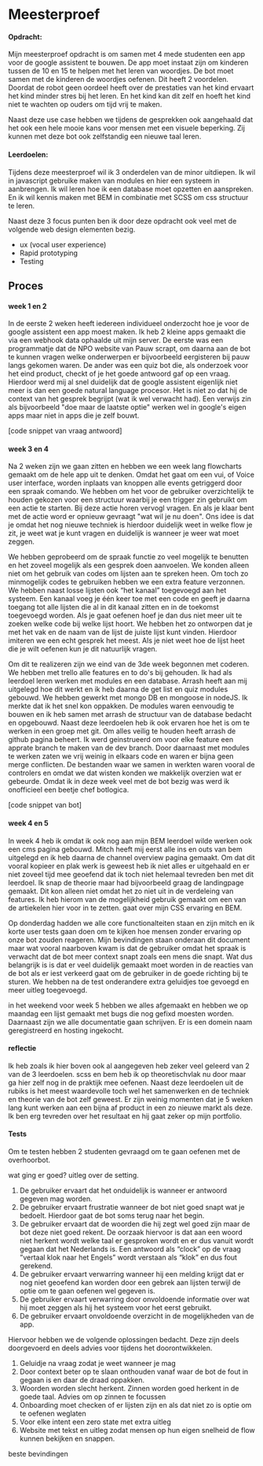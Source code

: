 # Meesterproef

#### Opdracht:

Mijn meesterproef opdracht is om samen met 4 mede studenten een app voor de google assistent te bouwen. De app moet instaat zijn om kinderen tussen de 10 en 15 te helpen met het leren van woordjes. De bot moet samen met de kinderen de woordjes oefenen. Dit heeft 2 voordelen. Doordat de robot geen oordeel heeft over de prestaties van het kind ervaart het kind minder stres bij het leren. En het kind kan dit zelf en hoeft het kind niet te wachten op ouders om tijd vrij te maken.

Naast deze use case hebben we tijdens de gesprekken ook aangehaald dat het ook een hele mooie kans voor mensen met een visuele beperking. Zij kunnen met deze bot ook zelfstandig een nieuwe taal leren.


#### Leerdoelen:

Tijdens deze meesterproef wil ik 3 onderdelen van de minor uitdiepen. Ik wil in javascript gebruike maken van modules en hier een systeem in aanbrengen. Ik wil leren hoe ik een database moet opzetten en aanspreken. En ik wil kennis maken met BEM in combinatie met SCSS om css structuur te leren. 

Naast deze 3 focus punten ben ik door deze opdracht ook veel met de volgende web design elementen bezig.
-	ux (vocal user experience)
-	Rapid prototyping
-	Testing


## Proces

#### week 1 en 2
In de eerste 2 weken heeft iedereen individueel onderzocht hoe je voor de google assistent een app moest maken. Ik heb 2 kleine apps gemaakt die via een webhook data ophaalde uit mijn server. De eerste was een programmatje dat de NPO website van Pauw scrapt, om daarna aan de bot te kunnen vragen welke onderwerpen er bijvoorbeeld eergisteren bij pauw langs gekomen waren. De ander was een quiz bot die, als onderzoek voor het eind product, checkt of je het goede antwoord gaf op een vraag. Hierdoor werd mij al snel duidelijk dat de google assistent eigenlijk niet meer is dan een goede natural language procesor. Het is niet zo dat hij de context van het gesprek begrijpt (wat ik wel verwacht had). Een verwijs zin als bijvoorbeeld "doe maar de laatste optie" werken wel in google's eigen apps maar niet in apps die je zelf bouwt. 

[code snippet van vraag antwoord]

#### week 3 en 4
Na 2 weken zijn we gaan zitten en hebben we een week lang flowcharts gemaakt om de hele app uit te denken. Omdat het gaat om een vui, of Voice user interface, worden inplaats van knoppen alle events getriggerd door een spraak comando. We hebben om het voor de gebruiker overzichtelijk te houden gekozen voor een structuur waarbij je een trigger zin gebruikt om een actie te starten. Bij deze actie horen vervogl vragen. En als je klaar bent met de actie word er opnieuw gevraagt "wat wil je nu doen". Ons idee is dat je omdat het nog nieuwe techniek is hierdoor duidelijk weet in welke flow je zit, je weet wat je kunt vragen en duidelijk is wanneer je weer wat moet zeggen. 

We hebben geprobeerd om de spraak functie zo veel mogelijk te benutten en het zoveel mogelijk als een gesprek doen aanvoelen. We konden alleen niet om het gebruik van codes om lijsten aan te spreken heen. Om toch zo minmogelijk codes te gebruiken hebben we een extra feature verzonnen. We hebben naast losse lijsten ook “het kanaal” toegevoegd aan het systeem. Een kanaal voeg je één keer toe met een code en geeft je daarna toegang tot alle lijsten die al in dit kanaal zitten en in de toekomst toegevoegd worden. Als je gaat oefenen hoef je dan dus niet meer uit te zoeken welke code bij welke lijst hoort. We hebben het zo ontworpen dat je met het vak en de naam van de lijst de juiste lijst kunt vinden. Hierdoor imiteren we een echt gesprek het meest. Als je niet weet hoe de lijst heet die je wilt oefenen kun je dit natuurlijk vragen.

Om dit te realizeren zijn we eind van de 3de week begonnen met coderen. We hebben met trello alle features en to do's bij gehouden. Ik had als leerdoel leren werken met modules en een database. Arrash heeft aan mij uitgelegd hoe dit werkt en ik heb daarna de get list en quiz modules gebouwd. We hebben gewerkt met mongo DB en mongoose in nodeJS. Ik merkte dat ik het snel kon oppakken. De modules waren eenvoudig te bouwen en ik heb samen met arrash de structuur van de database bedacht en opgebouwd. Naast deze leerdoelen heb ik ook ervaren hoe het is om te werken in een groep met git. Om alles veilig te houden heeft arrash de github pagina beheert. Ik werd geinstrueerd om voor elke feature een apprate branch te maken van de dev branch. Door daarnaast met modules te werken zaten we vrij weinig in elkaars code en waren er bijna geen merge conflicten. De bestanden waar we samen in werkten waren vooral de controlers en omdat we dat wisten konden we makkelijk overzien wat er gebeurde. Omdat ik in deze week veel met de bot bezig was werd ik onofficieel een beetje chef botlogica. 

[code snippet van bot]

#### week 4 en 5
In week 4 heb ik omdat ik ook nog aan mijn BEM leerdoel wilde werken ook een cms pagina gebouwd. Mitch heeft mij eerst alle ins en outs van bem uitgelegd en ik heb daarna de channel overview pagina gemaakt. Om dat dit vooral kopieer en plak werk is geweest heb ik niet alles er uitgehaald en er niet zoveel tijd mee geoefend dat ik toch niet helemaal tevreden ben met dit leerdoel. Ik snap de theorie maar had bijvoorbeeld graag de landingpage gemaakt. Dit kon alleen niet omdat het zo niet uit in de verdeleing van features. Ik heb hierom van de mogelijkheid gebruik gemaakt om een van de artiekelen hier voor in te zetten. <link> gaat over mijn CSS ervaring en BEM. 

Op donderdag hadden we alle core functionalteiten staan en zijn mitch en ik korte user tests gaan doen om te kijken hoe mensen zonder ervaring op onze bot zouden reageren. Mijn bevindingen staan onderaan dit document maar wat vooral naarboven kwam is dat de gebruiker omdat het spraak is verwacht dat de bot meer context snapt zoals een mens die snapt. Wat dus belangrijk is is dat er veel duidelijk gemaakt moet worden in de reacties van de bot als er iest verkeerd gaat om de gebruiker in de goede richting bij te sturen. We hebben na de test onderandere extra geluidjes toe gevoegd en meer uitleg toegevoegd.

in het weekend voor week 5 hebben we alles afgemaakt en hebben we op maandag een lijst gemaakt met bugs die nog gefixd moesten worden. Daarnaast zijn we alle documentatie gaan schrijven. Er is een domein naam geregistreerd en hosting ingekocht. 

#### reflectie
Ik heb zoals ik hier boven ook al aangegeven heb zeker veel geleerd van 2 van de 3 leerdoelen. scss en bem heb ik op theoretischvlak nu door maar ga hier zelf nog in de praktijk mee oefenen. Naast deze leerdoelen uit de rubiks is het meest waardevolle toch wel het samenwerken en de techniek en theorie van de bot zelf geweest. Er zijn weinig momenten dat je 5 weken lang kunt werken aan een bijna af product in een zo nieuwe markt als deze. Ik ben erg tevreden over het resultaat en hij gaat zeker op mijn portfolio.


#### Tests
Om te testen hebben 2 studenten gevraagd om te gaan oefenen met de overhoorbot.

wat ging er goed? uitleg over de setting.

1.    De gebruiker ervaart dat het onduidelijk is wanneer er antwoord gegeven mag worden.
2.    De gebruiker ervaart frustratie wanneer de bot niet goed snapt wat je bedoelt. Hierdoor gaat de bot soms terug naar het begin.
3.    De gebruiker ervaart dat de woorden die hij zegt wel goed zijn maar de bot deze niet goed rekent. De oorzaak hiervoor is dat aan een woord niet herkent wordt welke taal er gesproken wordt en er dus vanuit wordt gegaan dat het Nederlands is. Een antwoord als “clock” op de vraag ”vertaal klok naar het Engels” wordt verstaan als “klok” en dus fout gerekend.
4.    De gebruiker ervaart verwarring wanneer hij een melding krijgt dat er nog niet geoefend kan worden door een gebrek aan lijsten terwijl de optie om te gaan oefenen wel gegeven is.
5.    De gebruiker ervaart verwarring door onvoldoende informatie over wat hij moet zeggen als hij het systeem voor het eerst gebruikt.
6.    De gebruiker ervaart onvoldoende overzicht in de mogelijkheden van de app.

Hiervoor hebben we de volgende oplossingen bedacht. Deze zijn deels doorgevoerd en deels advies voor tijdens het doorontwikkelen.

1.    Geluidje na vraag zodat je weet wanneer je mag
2.    Door context beter op te slaan onthouden vanaf waar de bot de fout in gegaan is en daar de draad oppakken.
3.    Woorden worden slecht herkent. Zinnen worden goed herkent in de goede taal. Advies om op zinnen te focussen
4.    Onboarding moet checken of er lijsten zijn en als dat niet zo is optie om te oefenen weglaten
5.    Voor elke intent een zero state met extra uitleg
6.    Website met tekst en uitleg zodat mensen op hun eigen snelheid de flow kunnen bekijken en snappen.


 beste bevindingen







